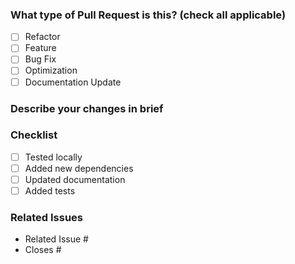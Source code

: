 ### What type of Pull Request is this? (check all applicable)

- [ ] Refactor
- [ ] Feature
- [ ] Bug Fix
- [ ] Optimization
- [ ] Documentation Update

### Describe your changes in brief

### Checklist

- [ ] Tested locally
- [ ] Added new dependencies
- [ ] Updated documentation
- [ ] Added tests

### Related Issues

- Related Issue #
- Closes #
